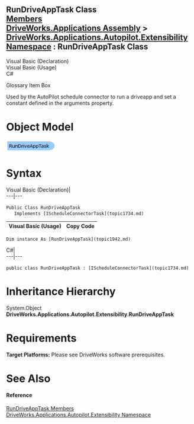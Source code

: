 RunDriveAppTask Class   
[Members](topic1943.md)   
[DriveWorks.Applications Assembly](topic13.md) > [DriveWorks.Applications.Autopilot.Extensibility Namespace](topic1633.md) : RunDriveAppTask Class  
---  
  
Visual Basic (Declaration)    
Visual Basic (Usage)    
C# 

Glossary Item Box

Used by the AutoPilot schedule connector to run a driveapp and set a constant defined in the arguments property. 

# Object Model

![](dotnetdiagramimages/image68.png)

# Syntax

Visual Basic (Declaration)|   
---|---  
      
    
    Public Class RunDriveAppTask 
       Implements [IScheduleConnectorTask](topic1734.md)   
  
Visual Basic (Usage)| Copy Code  
---|---  
      
    
    Dim instance As [RunDriveAppTask](topic1942.md)  
  
C#|   
---|---  
      
    
    public class RunDriveAppTask : [IScheduleConnectorTask](topic1734.md)    
  
# Inheritance Hierarchy

System.Object  
**DriveWorks.Applications.Autopilot.Extensibility.RunDriveAppTask**  


# Requirements

**Target Platforms:** Please see DriveWorks software prerequisites.

# See Also

#### Reference

[RunDriveAppTask Members](topic1943.md)   
[DriveWorks.Applications.Autopilot.Extensibility Namespace](topic1633.md)


